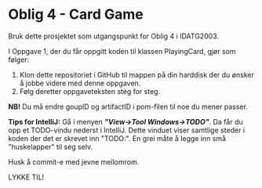 # Oblig 4 - Card Game

Bruk dette prosjektet som utgangspunkt for Oblig 4 i IDATG2003.

I Oppgave 1, der du får oppgitt koden til klassen PlayingCard, gjør som følger:
1. Klon dette repositoriet i GitHub til mappen på din harddisk der du ønsker å jobbe videre med denne oppgaven.
1. Følg deretter oppgaveteksten steg for steg.

**NB!** Du må endre goupID og artifactID i pom-filen til noe du mener passer.

**Tips for IntelliJ:** Gå i menyen ***"View->Tool Windows->TODO"***. 
Da får du opp et TODO-vindu nederst i IntelliJ. Dette vinduet viser 
samtlige steder i koden der det er skrevet inn "TODO:". En grei måte
å legge inn små "huskelapper" til seg selv.

Husk å commit-e med jevne mellomrom.

LYKKE TIL!
